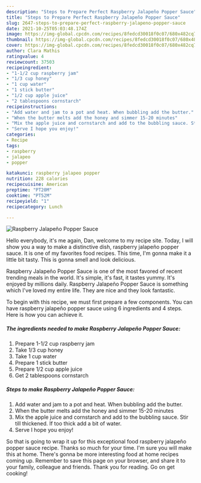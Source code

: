 ```yaml
---
description: "Steps to Prepare Perfect Raspberry Jalapeño Popper Sauce"
title: "Steps to Prepare Perfect Raspberry Jalapeño Popper Sauce"
slug: 2647-steps-to-prepare-perfect-raspberry-jalapeno-popper-sauce
date: 2021-10-25T05:03:48.174Z
image: https://img-global.cpcdn.com/recipes/8fedcd30018f0c07/680x482cq70/raspberry-jalapeno-popper-sauce-recipe-main-photo.jpg
thumbnail: https://img-global.cpcdn.com/recipes/8fedcd30018f0c07/680x482cq70/raspberry-jalapeno-popper-sauce-recipe-main-photo.jpg
cover: https://img-global.cpcdn.com/recipes/8fedcd30018f0c07/680x482cq70/raspberry-jalapeno-popper-sauce-recipe-main-photo.jpg
author: Clara Mathis
ratingvalue: 4
reviewcount: 37503
recipeingredient:
- "1-1/2 cup raspberry jam"
- "1/3 cup honey"
- "1 cup water"
- "1 stick butter"
- "1/2 cup apple juice"
- "2 tablespoons cornstarch"
recipeinstructions:
- "Add water and jam to a pot and heat. When bubbling add the butter."
- "When the butter melts add the honey and simmer 15-20 minutes"
- "Mix the apple juice and cornstarch and add to the bubbling sauce. Stir till thickened. If too thick add a bit of water."
- "Serve I hope you enjoy!"
categories:
- Recipe
tags:
- raspberry
- jalapeo
- popper

katakunci: raspberry jalapeo popper 
nutrition: 228 calories
recipecuisine: American
preptime: "PT20M"
cooktime: "PT52M"
recipeyield: "1"
recipecategory: Lunch

---
```



![Raspberry Jalapeño Popper Sauce](https://img-global.cpcdn.com/recipes/8fedcd30018f0c07/680x482cq70/raspberry-jalapeno-popper-sauce-recipe-main-photo.jpg)

Hello everybody, it's me again, Dan, welcome to my recipe site. Today, I will show you a way to make a distinctive dish, raspberry jalapeño popper sauce. It is one of my favorites food recipes. This time, I'm gonna make it a little bit tasty. This is gonna smell and look delicious.



Raspberry Jalapeño Popper Sauce is one of the most favored of recent trending meals in the world. It's simple, it's fast, it tastes yummy. It's enjoyed by millions daily. Raspberry Jalapeño Popper Sauce is something which I've loved my entire life. They are nice and they look fantastic.


To begin with this recipe, we must first prepare a few components. You can have raspberry jalapeño popper sauce using 6 ingredients and 4 steps. Here is how you can achieve it.

<!--inarticleads1-->

##### The ingredients needed to make Raspberry Jalapeño Popper Sauce:

1. Prepare 1-1/2 cup raspberry jam
1. Take 1/3 cup honey
1. Take 1 cup water
1. Prepare 1 stick butter
1. Prepare 1/2 cup apple juice
1. Get 2 tablespoons cornstarch




<!--inarticleads2-->

##### Steps to make Raspberry Jalapeño Popper Sauce:

1. Add water and jam to a pot and heat. When bubbling add the butter.
1. When the butter melts add the honey and simmer 15-20 minutes
1. Mix the apple juice and cornstarch and add to the bubbling sauce. Stir till thickened. If too thick add a bit of water.
1. Serve I hope you enjoy!




So that is going to wrap it up for this exceptional food raspberry jalapeño popper sauce recipe. Thanks so much for your time. I'm sure you will make this at home. There's gonna be more interesting food at home recipes coming up. Remember to save this page on your browser, and share it to your family, colleague and friends. Thank you for reading. Go on get cooking!
